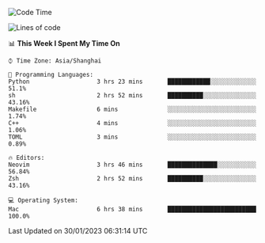 <!--START_SECTION:waka-->
![Code Time](http://img.shields.io/badge/Code%20Time-1%2C118%20hrs%2027%20mins-blue)

![Lines of code](https://img.shields.io/badge/From%20Hello%20World%20I%27ve%20Written-24%20Thousand%20lines%20of%20code-blue)

📊 **This Week I Spent My Time On** 

```text
⌚︎ Time Zone: Asia/Shanghai

💬 Programming Languages: 
Python                   3 hrs 23 mins       ████████████░░░░░░░░░░░░░   51.1% 
sh                       2 hrs 52 mins       ██████████░░░░░░░░░░░░░░░   43.16% 
Makefile                 6 mins              ░░░░░░░░░░░░░░░░░░░░░░░░░   1.74% 
C++                      4 mins              ░░░░░░░░░░░░░░░░░░░░░░░░░   1.06% 
TOML                     3 mins              ░░░░░░░░░░░░░░░░░░░░░░░░░   0.89%

🔥 Editors: 
Neovim                   3 hrs 46 mins       ██████████████░░░░░░░░░░░   56.84% 
Zsh                      2 hrs 52 mins       ██████████░░░░░░░░░░░░░░░   43.16%

💻 Operating System: 
Mac                      6 hrs 38 mins       █████████████████████████   100.0%

```


 Last Updated on 30/01/2023 06:31:14 UTC
<!--END_SECTION:waka-->
